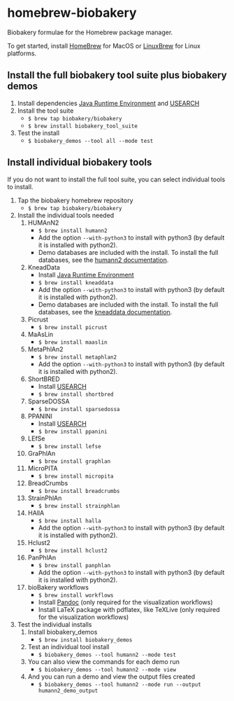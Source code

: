 # homebrew-biobakery #
Biobakery formulae for the Homebrew package manager.

To get started, install [HomeBrew](http://brew.sh/) for MacOS or [LinuxBrew](http://linuxbrew.sh/) for Linux platforms. 

## Install the full biobakery tool suite plus biobakery demos ##

1. Install dependencies [Java Runtime Environment](http://www.oracle.com/technetwork/java/javase/downloads/jre7-downloads-1880261.html) and [USEARCH](http://www.drive5.com/usearch/)
2. Install the tool suite
    * `` $ brew tap biobakery/biobakery ``
    * `` $ brew install biobakery_tool_suite ``
3. Test the install
    * `` $ biobakery_demos --tool all --mode test ``

## Install individual biobakery tools ##

If you do not want to install the full tool suite, you can select individual tools to install. 

1. Tap the biobakery homebrew repository
    * `` $ brew tap biobakery/biobakery ``
2. Install the individual tools needed  
    1. HUMAnN2
        * `` $ brew install humann2 ``
        * Add the option ``--with-python3`` to install with python3 (by default it is installed with python2).
        * Demo databases are included with the install. To install the full databases, see the [humann2 documentation](http://huttenhower.sph.harvard.edu/humann2).
    2. KneadData
        * Install [Java Runtime Environment](http://www.oracle.com/technetwork/java/javase/downloads/jre7-downloads-1880261.html)
        * `` $ brew install kneaddata ``
        * Add the option ``--with-python3`` to install with python3 (by default it is installed with python2).
        * Demo databases are included with the install. To install the full databases, see the [kneaddata documentation](http://huttenhower.sph.harvard.edu/kneaddata).
    3. Picrust
        * `` $ brew install picrust ``
    4. MaAsLin
        * `` $ brew install maaslin ``
    5. MetaPhlAn2
        * `` $ brew install metaphlan2 ``
        * Add the option ``--with-python3`` to install with python3 (by default it is installed with python2).
    6. ShortBRED
        * Install [USEARCH](http://www.drive5.com/usearch/)
        * `` $ brew install shortbred ``
    7. SparseDOSSA
        * `` $ brew install sparsedossa ``
    8. PPANINI
        * Install [USEARCH](http://www.drive5.com/usearch/)
        * `` $ brew install ppanini ``
    9. LEfSe
        * `` $ brew install lefse ``
    10. GraPhlAn
        * `` $ brew install graphlan ``
    11. MicroPITA
        * `` $ brew install micropita ``
    12. BreadCrumbs
        * `` $ brew install breadcrumbs ``
    13. StrainPhlAn
        * `` $ brew install strainphlan ``
    14. HAllA
        * `` $ brew install halla ``
        * Add the option ``--with-python3`` to install with python3 (by default it is installed with python2).
    15. Hclust2
        * `` $ brew install hclust2 ``
    16. PanPhlAn
        * `` $ brew install panphlan ``
        * Add the option ``--with-python3`` to install with python3 (by default it is installed with python2).
    17. bioBakery workflows
        * `` $ brew install workflows ``
        * Install [Pandoc](http://pandoc.org/) (only required for the visualization workflows)
        * Install LaTeX package with pdflatex, like TeXLive (only required for the visualization workflows)
3. Test the individual installs
    1. Install biobakery_demos
        * `` $ brew install biobakery_demos ``
    2. Test an individual tool install
        * `` $ biobakery_demos --tool humann2 --mode test ``
    3. You can also view the commands for each demo run
        * `` $ biobakery_demos --tool humann2 --mode view ``
    4. And you can run a demo and view the output files created
        * `` $ biobakery_demos --tool humann2 --mode run --output humann2_demo_output ``

